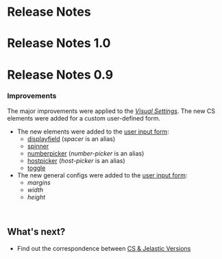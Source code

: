 # Release Notes

# Release Notes 1.0

# Release Notes 0.9

### Improvements                 

The major improvements were applied to the <a href="/1.4.2/creating-manifest/visual-settings/" target="blank"><em>Visual Settings</em></a>. The new CS elements were added for a custom user-defined form.                       

- The new elements were added to the <a href="/1.4.2/creating-manifest/visual-settings/" target="blank">user input form</a>:               
    - <a href="/1.4.2/creating-manifest/visual-settings/#displayfield" target="blank">displayfield</a> (*spacer* is an alias)                   
    - <a href="/1.4.2/creating-manifest/visual-settings/#spinner" target="blank">spinner</a>               
    - <a href="/1.4.2/creating-manifest/visual-settings/#numberpicker" target="blank">numberpicker</a> (*number-picker* is an alias)                    
    - <a href="/1.4.2/creating-manifest/visual-settings/#hostpicker" target="blank">hostpicker</a> (*host-picker* is an alias)                
    - <a href="/1.4.2/creating-manifest/visual-settings/#toggle" target="blank">toggle</a>                      
- The new general configs were added to the <a href="/1.4.2/creating-manifest/visual-settings/" target="blank">user input form</a>:                                   
    - *margins*
    - *width*
    - *height*

<br>
<h2> What's next?</h2>    

- Find out the correspondence between <a href="/jelastic-cs-correspondence/" target="_blank">CS & Jelastic Versions</a>             